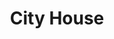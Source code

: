 ---
#preview
title: City House
image: /img/portfolio/17.jpg
category: Web Templates
category_slug: web-templates
#portfolio image size for masonry layout: horizontal, vertical, square
masonrySize: vertical

#full details
description:
  title: "Description Of The <br>Entire Project"
  content: "
      <p>Ut magna consequat nibh turpis, vitae donec turpis platea class. Egestas aenean tincidunt, torquent felis orci nibh aliquam.</p>
      <p>Ipsum curae curabitur dapibus non netus dolor ante ut laoreet, turpis faucibus sodales euismod conubia taciti quisque vestibulum, vitae adipiscing bibendum himenaeos lobortis dictum etiam mattis.</p>
  "

details:
  items:
    - label: "Created:"
      value: "Mar 25th, 2021"

    - label: "Client:"
      value: "Envato Marketplace"

    - label: "Category:"
      value: "Photographic, Flyer, Illustration"

    - label: "Dimensions:"
      value: "1920 x 1080px"

gallery:
  - image: /img/portfolio/27.jpg
    alt: image

  - image: /img/portfolio/28.jpg
    alt: image

---